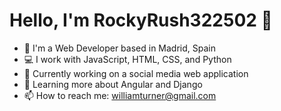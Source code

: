 # Hello, I'm RockyRush322502 👋
- 🏢 I'm a Web Developer based in Madrid, Spain
- 💻 I work with JavaScript, HTML, CSS, and Python
- 🔭 Currently working on a social media web application
- 🌱 Learning more about Angular and Django
- 📫 How to reach me: williamturner@gmail.com

